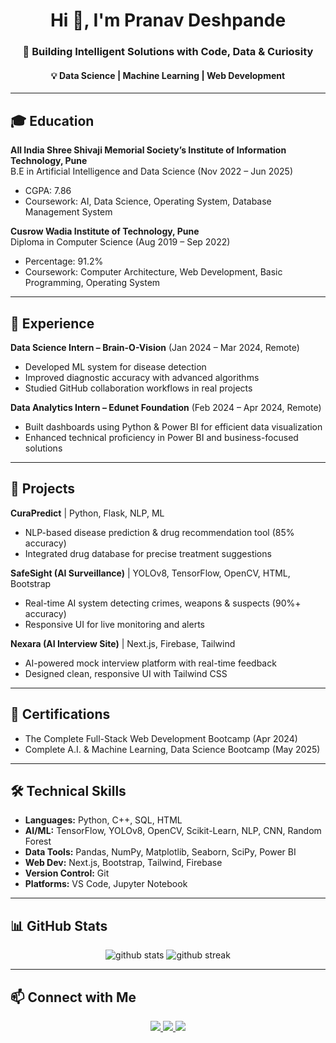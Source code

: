 <h1 align="center">Hi 👋, I'm Pranav Deshpande</h1>
<h3 align="center">🚀 Building Intelligent Solutions with Code, Data & Curiosity</h3>
<h4 align="center">💡 Data Science | Machine Learning | Web Development</h4>

---

## 🎓 Education

**All India Shree Shivaji Memorial Society’s Institute of Information Technology, Pune**  
B.E in Artificial Intelligence and Data Science (Nov 2022 – Jun 2025)  
- CGPA: 7.86  
- Coursework: AI, Data Science, Operating System, Database Management System  

**Cusrow Wadia Institute of Technology, Pune**  
Diploma in Computer Science (Aug 2019 – Sep 2022)  
- Percentage: 91.2%  
- Coursework: Computer Architecture, Web Development, Basic Programming, Operating System  

---

## 💼 Experience

**Data Science Intern – Brain-O-Vision** (Jan 2024 – Mar 2024, Remote)  
- Developed ML system for disease detection  
- Improved diagnostic accuracy with advanced algorithms  
- Studied GitHub collaboration workflows in real projects  

**Data Analytics Intern – Edunet Foundation** (Feb 2024 – Apr 2024, Remote)  
- Built dashboards using Python & Power BI for efficient data visualization  
- Enhanced technical proficiency in Power BI and business-focused solutions  

---

## 🚀 Projects

**CuraPredict** | Python, Flask, NLP, ML  
- NLP-based disease prediction & drug recommendation tool (85% accuracy)  
- Integrated drug database for precise treatment suggestions  

**SafeSight (AI Surveillance)** | YOLOv8, TensorFlow, OpenCV, HTML, Bootstrap  
- Real-time AI system detecting crimes, weapons & suspects (90%+ accuracy)  
- Responsive UI for live monitoring and alerts  

**Nexara (AI Interview Site)** | Next.js, Firebase, Tailwind  
- AI-powered mock interview platform with real-time feedback  
- Designed clean, responsive UI with Tailwind CSS  

---

## 📜 Certifications

- The Complete Full-Stack Web Development Bootcamp (Apr 2024)  
- Complete A.I. & Machine Learning, Data Science Bootcamp (May 2025)  

---

## 🛠️ Technical Skills

- **Languages:** Python, C++, SQL, HTML  
- **AI/ML:** TensorFlow, YOLOv8, OpenCV, Scikit-Learn, NLP, CNN, Random Forest  
- **Data Tools:** Pandas, NumPy, Matplotlib, Seaborn, SciPy, Power BI  
- **Web Dev:** Next.js, Bootstrap, Tailwind, Firebase  
- **Version Control:** Git  
- **Platforms:** VS Code, Jupyter Notebook  

---

## 📊 GitHub Stats
<p align="center">
  <img src="https://github-readme-stats.vercel.app/api?username=T095T&show_icons=true&theme=tokyonight" alt="github stats" />
  <img src="https://github-readme-streak-stats.herokuapp.com/?user=T095T&theme=tokyonight" alt="github streak" />
</p>

---

## 📫 Connect with Me
<p align="center">
  <a href="https://linkedin.com/in/pranav-deshpande-74a112269" target="_blank">
    <img src="https://img.shields.io/badge/LinkedIn-0A66C2?style=for-the-badge&logo=linkedin&logoColor=white"/>
  </a>
  <a href="mailto:pdeshpande540@gmail.com" target="_blank">
    <img src="https://img.shields.io/badge/Email-D14836?style=for-the-badge&logo=gmail&logoColor=white"/>
  </a>
  <a href="https://instagram.com/pranv_._" target="_blank">
    <img src="https://img.shields.io/badge/Instagram-E4405F?style=for-the-badge&logo=instagram&logoColor=white"/>
  </a>
</p>
